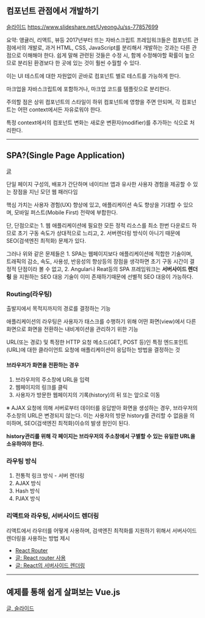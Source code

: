 ## 컴포넌트 관점에서 개발하기

[슬라이드](https://www.slideshare.net/UyeongJu/ss-77857699)
https://www.slideshare.net/UyeongJu/ss-77857699

요약: 앵귤러, 리액트, 뷰등 2017년부터 뜨는 자바스크립트 프레임워크들은 컴포넌트 관점에서의 개발로, 과거 HTML, CSS, JavaScript를 분리해서 개발하는 것과는 다른 관점으로 이해해야 한다. 쉽게 말해 관련된 것들은 수정 시, 함께 수정해야할 확률이 높으므로 분리된 환경보다 한 곳에 있는 것이 훨씬 수월할 수 있다.

이는 UI 테스트에 대한 자원없이 곧바로 컴포넌트 별로 테스트를 가능하게 한다.

마크업을 자바스크립트에 포함하거나, 마크업 코드를 템플릿으로 분리한다.

주의할 점은 상위 컴포넌트의 스타일이 하위 컴포넌트에 영향을 주면 안되며, 각 컴포넌트는 어떤 context에서든 자유로워야 한다.

특정 context에서의 컴포넌트 변화는 새로운 변환자(modifier)를 추가하는 식으로 처리한다.

***

## SPA?(Single Page Application)

[글](http://poiemaweb.com/js-spa)

단일 페이지 구성의, 배포가 간단하며 네이티브 앱과 유사한 사용자 경험을 제공할 수 있는 장점을 지닌 모던 웹 패러다임

핵심 가치는 사용자 경험(UX) 향상에 있고, 애플리케이션 속도 향상을 기대할 수 있으며, 모바일 퍼스트(Mobile First) 전략에 부합한다.

단, 단점으로는 1. 웹 애플리케이션에 필요한 모든 정적 리소스를 최소 한번 다운로드 하므로 초기 구동 속도가 상대적으로 느리고, 2. 서버렌더링 방식이 아니기 때문에 SEO(검색엔진 최적화) 문제가 있다.

그러나 위와 같은 문제들은 1. SPA는 웹페이지보다 애플리케이션에 적합한 기술이며, 트래픽의 감소, 속도, 사용성, 반응성의 향상등의 장점을 생각하면 초기 구동 시간이 결정적 단점이라 볼 수 없고, 2. Angular나 Reat등의 SPA 프레임워크는 __서버사이드 렌더링__ 을 지원하는 SEO 대응 기술이 이미 존재하기때문에 선별적 SEO 대응이 가능하다.

### Routing(라우팅)

출발지에서 목적지까지의 경로를 결정하는 기능

애플리케이션의 라우팅은 사용자가 태스크를 수행하기 위해 어떤 화면(view)에서 다른 화면으로 화면을 전환하는 내비게이션을 관리하기 위한 기능 

URL(또는 경로) 및 특정한 HTTP 요청 메소드(GET, POST 등)인 특정 엔드포인트(URL)에 대한 클라이언트 요청에 애플리케이션이 응답하는 방법을 결정하는 것

#### 브라우저가 화면을 전환하는 경우

1. 브라우저의 주소창에 URL을 입력
1. 웹페이지의 링크를 클릭
1. 사용자가 방문한 웹페이지의 기록(history)의 뒤 또는 앞으로 이동

※ AJAX 요청에 의해 서버로부터 데이터를 응답받아 화면을 생성하는 경우, 브라우저의 주소창의 URL은 변경되지 않는다. 이는 사용자의 방문 history를 관리할 수 없음을 의미하며, SEO(검색엔진 최적화)이슈의 발생 원인이 된다.

__history관리를 위해 각 페이지는 브라우저의 주소창에서 구별할 수 있는 유일한 URL을 소유하여야 한다.__

### 라우팅 방식

1. 전통적 링크 방식 - 서버 렌더링
2. AJAX 방식
3. Hash 방식
4. PJAX 방식

### 리액트와 라우팅, 서버사이드 렌더링

리액트에서 라우터를 어떻게 사용하며, 검색엔진 최적화를 지원하기 위해서 서버사이드 렌더링을 사용하는 방법 제시

+ [React Router](https://reacttraining.com/react-router/core/guides/philosophy)
+ [글: React router 사용](https://velopert.com/1173)
+ [글: React의 서버사이드 렌더링](https://velopert.com/3425)

***

## 예제를 통해 쉽게 살펴보는 Vue.js

[글, 슬라이드](http://webframeworks.kr/tutorials/weplanet/vuejs-conference/)